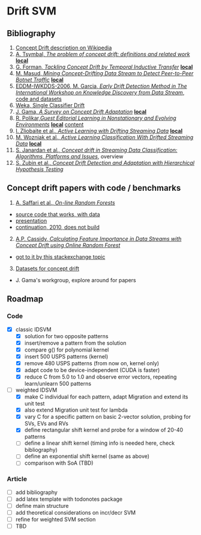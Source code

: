 # Drift SVM


## Bibliography
1. [Concept Drift description on Wikipedia](http://en.wikipedia.org/wiki/Concept_drift)
2. [A. Tsymbal, _The problem of concept drift: definitions and related work_](http://www.scss.tcd.ie/publications/tech-reports/reports.04/TCD-CS-2004-15.pdf) [**local**](bibliography/TCD-CS-2004-15.pdf)
3. [G. Forman, _Tackling Concept Drift by Temporal Inductive Transfer_](https://www.hpl.hp.com/techreports/2006/HPL-2006-20R1.pdf) [**local**](bibliography/HPL-2006-20R1.pdf)
4. [M. Masud, _Mining Concept-Drifting Data Stream to Detect Peer-to-Peer Botnet Traffic_](https://personal.utdallas.edu/~bxt043000/Publications/Technical-Reports/UTDCS-05-08.pdf) [**local**](bibliography/UTDCS-05-08.pdf)
5. [EDDM-IWKDDS-2006, M. Garcia, _Early Drift Detection Method in The International Workshop on Knowledge Discovery from Data Stream_, code and datasets](https://web.archive.org/web/20070322063617/http://iaia.lcc.uma.es/Members/mbaena/papers/eddm/)
6. [Weka, Single Classifier Drift](https://moa.cms.waikato.ac.nz/details/classification/using-weka/)
7. [J. Gama, _A Survey on Concept Drift Adaptation_](https://www.win.tue.nl/~mpechen/publications/pubs/Gama_ACMCS_AdaptationCD_accepted.pdf) [**local**](bibliography/Gama_ACMCS_AdaptationCD_accepted.pdf)
8. [R. Polikar,*Guest Editorial Learning in Nonstationary and Evolving Environments*](http://home.deib.polimi.it/alippi/pdf/guest_editorial_2014.pdf) [**local**](bibliography/guest_editorial_2014.pdf) [content](https://dblp.org/db/journals/tnn/tnn25)
9. [I. Zliobaite et al., *Active Learning with Drifting Streaming Data*](https://www.researchgate.net/publication/260354315_Active_Learning_With_Drifting_Streaming_Data) [**local**](bibliography/Active_Learning_With_Drifting_Streaming_Data.pdf)
10. [M. Wozniak et al., *Active Learning Classification With Drifted Streaming Data*](https://www.sciencedirect.com/science/article/pii/S187705091631002X) [**local**](bibliography/ActiveLearningClassificationWithDriftedStreamingData.pdf)
11. [S. Janardan et al., *Concept drift in Streaming Data Classification: Algorithms,
Platforms and Issues*](https://www.sciencedirect.com/science/article/pii/S1877050917326881), overview
12. [S. Zubin et al., *Concept Drift Detection and Adaptation with
Hierarchical Hypothesis Testing*](https://arxiv.org/pdf/1707.07821.pdf)

## Concept drift papers with code / benchmarks
1. [A. Saffari et al., *On-line Random Forests*](https://ieeexplore.ieee.org/document/5457447)
  * [source code that works, with data](https://github.com/amirsaffari/online-random-forests)
  * [presentation](https://pdfs.semanticscholar.org/7633/c95812dea716917e8b23b84df18e7b03614e.pdf)
  * [continuation, 2010, does not build](https://github.com/amirsaffari/online-multiclass-lpboost)
2. [A.P. Cassidy, *Calculating Feature Importance in Data Streams with Concept Drift using Online Random Forest*](http://www.ccri.com/wp-content/uploads/2014/10/final_with_watermark.pdf)
  * [got to it by this stackexchange topic](https://stats.stackexchange.com/questions/99744/benchmark-data-sets-for-concept-drift-where-important-predictors-independent-va)
3. [Datasets for concept drift](http://www.liaad.up.pt/kdus/products/datasets-for-concept-drift)
  * J. Gama's workgroup, explore around for papers

## Roadmap

### Code
- [x] classic IDSVM
  - [x] solution for two opposite patterns
  - [x] insert/remove a pattern from the solution
  - [x] compare g() for polynomial kernel 
  - [x] insert 500 USPS patterns (kernel)
  - [x] remove 480 USPS patterns (from now on, kernel only)
  - [x] adapt code to be device-independent (CUDA is faster)
  - [x] reduce C from 5.0 to 1.0 and observe error vectors, repeating learn/unlearn 500 patterns
- [ ] weighted IDSVM
  - [x] make C individual for each pattern, adapt Migration and extend its unit test
  - [x] also extend Migration unit test for lambda
  - [x] vary C for a specific pattern on basic 2-vector solution, probing for SVs, EVs and RVs
  - [x] define rectangular shift kernel and probe for a window of 20-40 patterns
  - [ ] define a linear shift kernel (timing info is needed here, check bibliography)
  - [ ] define an exponential shift kernel (same as above)
  - [ ] comparison with SoA (TBD)

### Article
- [ ] add bibliography
- [ ] add latex template with todonotes package
- [ ] define main structure
- [ ] add theoretical considerations on incr/decr SVM
- [ ] refine for weighted SVM section
- [ ] TBD
